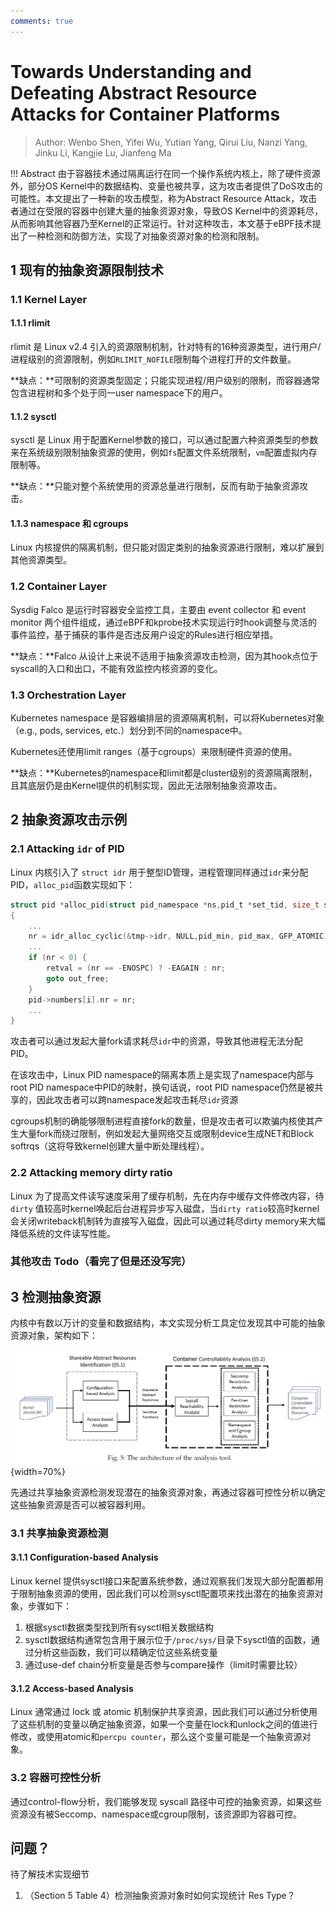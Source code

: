 ```yaml
---
comments: true
---
```


# Towards Understanding and Defeating Abstract Resource Attacks for Container Platforms

> Author: Wenbo Shen, Yifei Wu, Yutian Yang, Qirui Liu, Nanzi Yang, Jinku Li, Kangjie Lu, Jianfeng Ma

!!! Abstract
    由于容器技术通过隔离运行在同一个操作系统内核上，除了硬件资源外，部分OS Kernel中的数据结构、变量也被共享，这为攻击者提供了DoS攻击的可能性。本文提出了一种新的攻击模型，称为Abstract Resource Attack，攻击者通过在受限的容器中创建大量的抽象资源对象，导致OS Kernel中的资源耗尽，从而影响其他容器乃至Kernel的正常运行。针对这种攻击，本文基于eBPF技术提出了一种检测和防御方法，实现了对抽象资源对象的检测和限制。

## 1 现有的抽象资源限制技术

### 1.1 Kernel Layer

#### 1.1.1 rlimit

rlimit 是 Linux v2.4 引入的资源限制机制，针对特有的16种资源类型，进行用户/进程级别的资源限制，例如`RLIMIT_NOFILE`限制每个进程打开的文件数量。

**缺点：**可限制的资源类型固定；只能实现进程/用户级别的限制，而容器通常包含进程树和多个处于同一user namespace下的用户。

#### 1.1.2 sysctl

sysctl 是 Linux 用于配置Kernel参数的接口，可以通过配置六种资源类型的参数来在系统级别限制抽象资源的使用，例如`fs`配置文件系统限制，`vm`配置虚拟内存限制等。

**缺点：**只能对整个系统使用的资源总量进行限制，反而有助于抽象资源攻击。

#### 1.1.3 namespace 和 cgroups

Linux 内核提供的隔离机制，但只能对固定类别的抽象资源进行限制，难以扩展到其他资源类型。

### 1.2 Container Layer

Sysdig Falco 是运行时容器安全监控工具，主要由 event collector 和 event monitor 两个组件组成，通过eBPF和kprobe技术实现运行时hook调整与灵活的事件监控，基于捕获的事件是否违反用户设定的Rules进行相应举措。

**缺点：**Falco 从设计上来说不适用于抽象资源攻击检测，因为其hook点位于syscall的入口和出口，不能有效监控内核资源的变化。

### 1.3 Orchestration Layer

Kubernetes namespace 是容器编排层的资源隔离机制，可以将Kubernetes对象（e.g., pods, services, etc.）划分到不同的namespace中。

Kubernetes还使用limit ranges（基于cgroups）来限制硬件资源的使用。

**缺点：**Kubernetes的namespace和limit都是cluster级别的资源隔离限制，且其底层仍是由Kernel提供的机制实现，因此无法限制抽象资源攻击。

## 2 抽象资源攻击示例

### 2.1 Attacking `idr` of PID 

Linux 内核引入了 `struct idr` 用于整型ID管理，进程管理同样通过`idr`来分配PID，`alloc_pid`函数实现如下：
    
```c
struct pid *alloc_pid(struct pid_namespace *ns,pid_t *set_tid, size_t set_tid_size)
{
    ...
    nr = idr_alloc_cyclic(&tmp->idr, NULL,pid_min, pid_max, GFP_ATOMIC);
    ...
    if (nr < 0) {
        retval = (nr == -ENOSPC) ? -EAGAIN : nr;
        goto out_free;
    }
    pid->numbers[i].nr = nr;
    ...
}
```

攻击者可以通过发起大量fork请求耗尽`idr`中的资源，导致其他进程无法分配PID。

在该攻击中，Linux PID namespace的隔离本质上是实现了namespace内部与root PID namespace中PID的映射，换句话说，root PID namespace仍然是被共享的，因此攻击者可以跨namespace发起攻击耗尽`idr`资源

cgroups机制的确能够限制进程直接fork的数量，但是攻击者可以欺骗内核使其产生大量fork而绕过限制，例如发起大量网络交互或限制device生成NET和Block softrqs（这将导致kernel创建大量中断处理线程）。

### 2.2 Attacking memory dirty ratio

Linux 为了提高文件读写速度采用了缓存机制，先在内存中缓存文件修改内容，待 `dirty` 值较高时kernel唤起后台进程异步写入磁盘，当`dirty ratio`较高时kernel会关闭writeback机制转为直接写入磁盘，因此可以通过耗尽dirty memory来大幅降低系统的文件读写性能。

### 其他攻击 Todo（看完了但是还没写完）

## 3 检测抽象资源

内核中有数以万计的变量和数据结构，本文实现分析工具定位发现其中可能的抽象资源对象，架构如下：

![alt text](img/1.png){width=70%}

先通过共享抽象资源检测发现潜在的抽象资源对象，再通过容器可控性分析以确定这些抽象资源是否可以被容器利用。

### 3.1 共享抽象资源检测

#### 3.1.1 Configuration-based Analysis

Linux kernel 提供sysctl接口来配置系统参数，通过观察我们发现大部分配置都用于限制抽象资源的使用，因此我们可以检测sysctl配置项来找出潜在的抽象资源对象，步骤如下：

1. 根据sysctl数据类型找到所有sysctl相关数据结构
2. sysctl数据结构通常包含用于展示位于`/proc/sys/`目录下sysctl值的函数，通过分析这些函数，我们可以精确定位这些系统变量
3. 通过use-def chain分析变量是否参与compare操作（limit时需要比较）

#### 3.1.2 Access-based Analysis

Linux 通常通过 lock 或 atomic 机制保护共享资源，因此我们可以通过分析使用了这些机制的变量以确定抽象资源，如果一个变量在lock和unlock之间的值进行修改，或使用atomic和`percpu counter`，那么这个变量可能是一个抽象资源对象。

### 3.2 容器可控性分析

通过control-flow分析，我们能够发现 syscall 路径中可控的抽象资源，如果这些资源没有被Seccomp、namespace或cgroup限制，该资源即为容器可控。

## 问题？

待了解技术实现细节

1. （Section 5 Table 4）检测抽象资源对象时如何实现统计 Res Type？